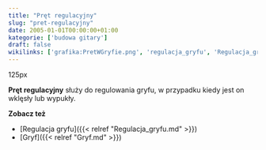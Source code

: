 ```yaml
---
title: "Pręt regulacyjny"
slug: "pret-regulacyjny"
date: 2005-01-01T00:00:00+01:00
kategorie: ['budowa gitary']
draft: false
wikilinks: ['grafika:PretWGryfie.png', 'regulacja_gryfu', 'Regulacja_gryfu', 'Gryf']
---
```

125px<!-- link nie odnosił się do niczego -->

**Pręt regulacyjny** służy do regulowania
gryfu<!-- link nie odnosił się do niczego -->, w przypadku kiedy jest on wklęsły
lub wypukły.

**Zobacz też**

  - [Regulacja gryfu]({{< relref "Regulacja_gryfu.md" >}})
  - [Gryf]({{< relref "Gryf.md" >}})

